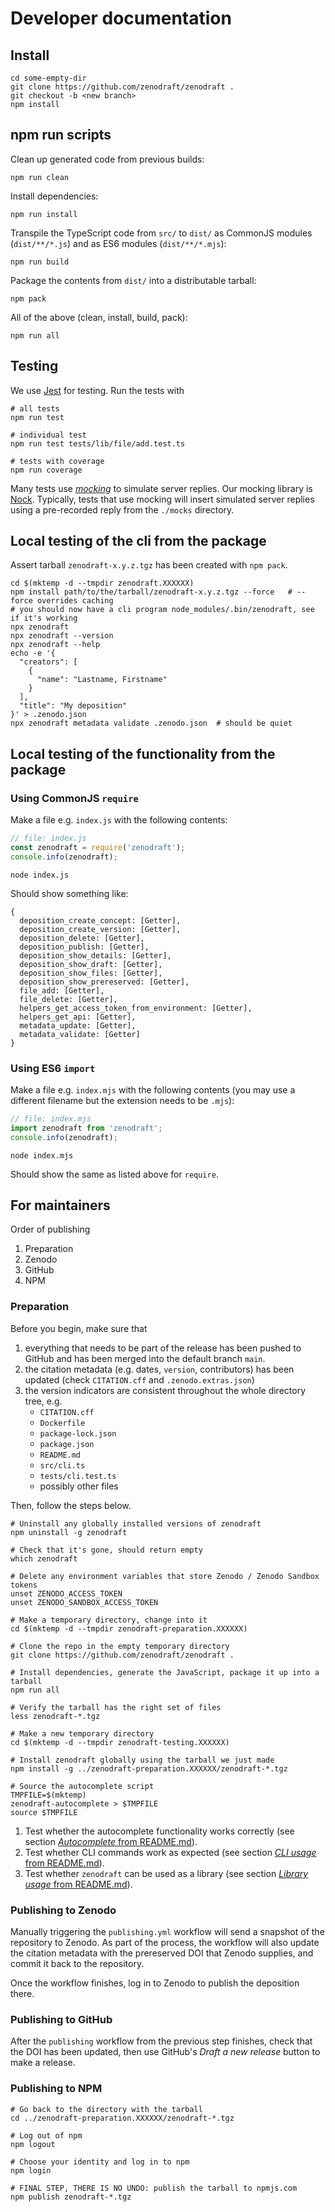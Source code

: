 # Developer documentation

## Install

```shell
cd some-empty-dir
git clone https://github.com/zenodraft/zenodraft .
git checkout -b <new branch>
npm install
```

## npm run scripts

Clean up generated code from previous builds:

```shell
npm run clean
```

Install dependencies:

```shell
npm run install
```

Transpile the TypeScript code from `src/` to `dist/` as CommonJS modules (`dist/**/*.js`) and as ES6
modules (`dist/**/*.mjs`):

```shell
npm run build
```

Package the contents from `dist/` into a distributable tarball:

```shell
npm pack
```

All of the above (clean, install, build, pack):

```shell
npm run all
```

## Testing

We use [Jest](https://jestjs.io/) for testing. Run the tests with

```
# all tests
npm run test

# individual test
npm run test tests/lib/file/add.test.ts

# tests with coverage
npm run coverage
```

Many tests use [_mocking_](https://en.wikipedia.org/wiki/Mock_object) to simulate server replies.
Our mocking library is [Nock](https://www.npmjs.com/package/nock). Typically, tests that use mocking
will insert simulated server replies using a pre-recorded reply from the `./mocks` directory.

## Local testing of the cli from the package

Assert tarball `zenodraft-x.y.z.tgz` has been created with `npm pack`.

```
cd $(mktemp -d --tmpdir zenodraft.XXXXXX)
npm install path/to/the/tarball/zenodraft-x.y.z.tgz --force   # --force overrides caching
# you should now have a cli program node_modules/.bin/zenodraft, see if it's working
npx zenodraft
npx zenodraft --version
npx zenodraft --help
echo -e '{
  "creators": [
    {
      "name": "Lastname, Firstname"
    }
  ],
  "title": "My deposition"
}' > .zenodo.json
npx zenodraft metadata validate .zenodo.json  # should be quiet
```

## Local testing of the functionality from the package

### Using CommonJS `require`

Make a file e.g. `index.js` with the following contents:

```javascript
// file: index.js
const zenodraft = require('zenodraft');
console.info(zenodraft);
```

```shell
node index.js
```

Should show something like:

```shell
{
  deposition_create_concept: [Getter],
  deposition_create_version: [Getter],
  deposition_delete: [Getter],
  deposition_publish: [Getter],
  deposition_show_details: [Getter],
  deposition_show_draft: [Getter],
  deposition_show_files: [Getter],
  deposition_show_prereserved: [Getter],
  file_add: [Getter],
  file_delete: [Getter],
  helpers_get_access_token_from_environment: [Getter],
  helpers_get_api: [Getter],
  metadata_update: [Getter],
  metadata_validate: [Getter]
}
```


### Using ES6 `import`


Make a file e.g. `index.mjs` with the following contents (you may use a
different filename but the extension needs to be `.mjs`):

```javascript
// file: index.mjs
import zenodraft from 'zenodraft';
console.info(zenodraft);
```

```shell
node index.mjs
```

Should show the same as listed above for `require`.

## For maintainers

Order of publishing

1. Preparation
2. Zenodo
3. GitHub
4. NPM

### Preparation

Before you begin, make sure that

1. everything that needs to be part of the release has been
pushed to GitHub and has been merged into the default branch `main`.
1. the citation metadata (e.g. dates, `version`, contributors) has been updated (check `CITATION.cff` and `.zenodo.extras.json`)
1. the version indicators are consistent throughout the whole directory tree, e.g.
   - `CITATION.cff`
   - `Dockerfile`
   - `package-lock.json`
   - `package.json`
   - `README.md`
   - `src/cli.ts`
   - `tests/cli.test.ts`
   - possibly other files

Then, follow the steps below.

```shell
# Uninstall any globally installed versions of zenodraft
npm uninstall -g zenodraft

# Check that it's gone, should return empty
which zenodraft

# Delete any environment variables that store Zenodo / Zenodo Sandbox tokens
unset ZENODO_ACCESS_TOKEN
unset ZENODO_SANDBOX_ACCESS_TOKEN

# Make a temporary directory, change into it
cd $(mktemp -d --tmpdir zenodraft-preparation.XXXXXX)

# Clone the repo in the empty temporary directory
git clone https://github.com/zenodraft/zenodraft .

# Install dependencies, generate the JavaScript, package it up into a tarball
npm run all

# Verify the tarball has the right set of files
less zenodraft-*.tgz

# Make a new temporary directory
cd $(mktemp -d --tmpdir zenodraft-testing.XXXXXX)

# Install zenodraft globally using the tarball we just made
npm install -g ../zenodraft-preparation.XXXXXX/zenodraft-*.tgz

# Source the autocomplete script
TMPFILE=$(mktemp)
zenodraft-autocomplete > $TMPFILE
source $TMPFILE
```

1. Test whether the autocomplete functionality works correctly (see section [_Autocomplete_ from README.md](README.md#autocomplete)).
1. Test whether CLI commands work as expected (see section [_CLI usage_ from README.md](README.md#local-testing-of-the-cli-from-the-package)).
1. Test whether `zenodraft` can be used as a library (see section [_Library usage_ from README.md](README.md#library-usage)).

### Publishing to Zenodo

Manually triggering the `publishing.yml` workflow will send a snapshot of the repository to Zenodo.
As part of the process, the workflow will also update the citation metadata with the prereserved DOI
that Zenodo supplies, and commit it back to the repository.

Once the workflow finishes, log in to Zenodo to publish the deposition there.

### Publishing to GitHub

After the `publishing` workflow from the previous step finishes, check that the DOI has been updated,
then use GitHub's _Draft a new release_ button to make a release.

### Publishing to NPM

```shell
# Go back to the directory with the tarball
cd ../zenodraft-preparation.XXXXXX/zenodraft-*.tgz

# Log out of npm
npm logout

# Choose your identity and log in to npm
npm login

# FINAL STEP, THERE IS NO UNDO: publish the tarball to npmjs.com
npm publish zenodraft-*.tgz
```
